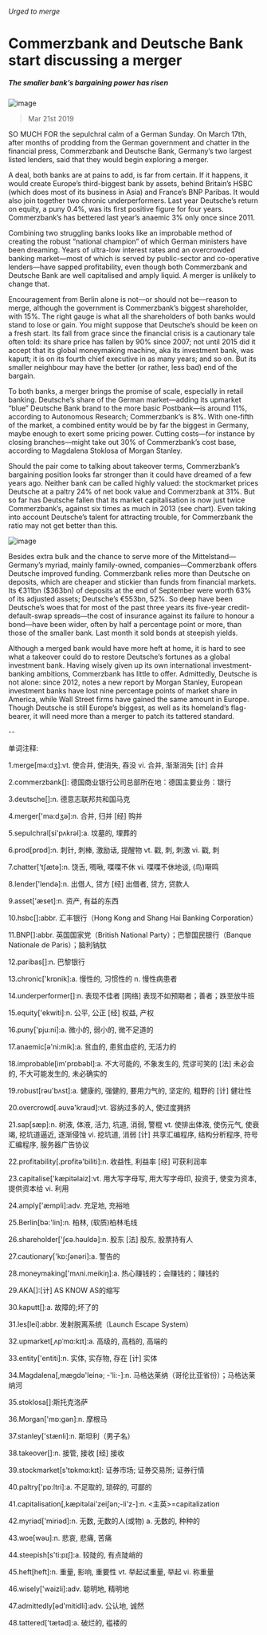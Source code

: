 ###### Urged to merge
# Commerzbank and Deutsche Bank start discussing a merger 
##### The smaller bank’s bargaining power has risen 
![image](images/20190323_FNP002_0.jpg) 
> Mar 21st 2019 
SO MUCH FOR the sepulchral calm of a German Sunday. On March 17th, after months of prodding from the German government and chatter in the financial press, Commerzbank and Deutsche Bank, Germany’s two largest listed lenders, said that they would begin exploring a merger. 
A deal, both banks are at pains to add, is far from certain. If it happens, it would create Europe’s third-biggest bank by assets, behind Britain’s HSBC (which does most of its business in Asia) and France’s BNP Paribas. It would also join together two chronic underperformers. Last year Deutsche’s return on equity, a puny 0.4%, was its first positive figure for four years. Commerzbank’s has bettered last year’s anaemic 3% only once since 2011. 
Combining two struggling banks looks like an improbable method of creating the robust “national champion” of which German ministers have been dreaming. Years of ultra-low interest rates and an overcrowded banking market—most of which is served by public-sector and co-operative lenders—have sapped profitability, even though both Commerzbank and Deutsche Bank are well capitalised and amply liquid. A merger is unlikely to change that. 
Encouragement from Berlin alone is not—or should not be—reason to merge, although the government is Commerzbank’s biggest shareholder, with 15%. The right gauge is what all the shareholders of both banks would stand to lose or gain. You might suppose that Deutsche’s should be keen on a fresh start. Its fall from grace since the financial crisis is a cautionary tale often told: its share price has fallen by 90% since 2007; not until 2015 did it accept that its global moneymaking machine, aka its investment bank, was kaputt; it is on its fourth chief executive in as many years; and so on. But its smaller neighbour may have the better (or rather, less bad) end of the bargain. 
To both banks, a merger brings the promise of scale, especially in retail banking. Deutsche’s share of the German market—adding its upmarket “blue” Deutsche Bank brand to the more basic Postbank—is around 11%, according to Autonomous Research; Commerzbank’s is 8%. With one-fifth of the market, a combined entity would be by far the biggest in Germany, maybe enough to exert some pricing power. Cutting costs—for instance by closing branches—might take out 30% of Commerzbank’s cost base, according to Magdalena Stoklosa of Morgan Stanley. 
Should the pair come to talking about takeover terms, Commerzbank’s bargaining position looks far stronger than it could have dreamed of a few years ago. Neither bank can be called highly valued: the stockmarket prices Deutsche at a paltry 24% of net book value and Commerzbank at 31%. But so far has Deutsche fallen that its market capitalisation is now just twice Commerzbank’s, against six times as much in 2013 (see chart). Even taking into account Deutsche’s talent for attracting trouble, for Commerzbank the ratio may not get better than this. 
![image](images/20190323_FNC579.png) 
Besides extra bulk and the chance to serve more of the Mittelstand—Germany’s myriad, mainly family-owned, companies—Commerzbank offers Deutsche improved funding. Commerzbank relies more than Deutsche on deposits, which are cheaper and stickier than funds from financial markets. Its €311bn ($363bn) of deposits at the end of September were worth 63% of its adjusted assets; Deutsche’s €553bn, 52%. So deep have been Deutsche’s woes that for most of the past three years its five-year credit-default-swap spreads—the cost of insurance against its failure to honour a bond—have been wider, often by half a percentage point or more, than those of the smaller bank. Last month it sold bonds at steepish yields. 
Although a merged bank would have more heft at home, it is hard to see what a takeover could do to restore Deutsche’s fortunes as a global investment bank. Having wisely given up its own international investment-banking ambitions, Commerzbank has little to offer. Admittedly, Deutsche is not alone: since 2012, notes a new report by Morgan Stanley, European investment banks have lost nine percentage points of market share in America, while Wall Street firms have gained the same amount in Europe. Though Deutsche is still Europe’s biggest, as well as its homeland’s flag-bearer, it will need more than a merger to patch its tattered standard. 
-- 
 单词注释:
1.merge[mә:dʒ]:vt. 使合并, 使消失, 吞没 vi. 合并, 渐渐消失 [计] 合并 
2.commerzbank[]: 德国商业银行公司总部所在地：德国主要业务：银行 
3.deutsche[]:n. 德意志联邦共和国马克 
4.merger['mә:dʒә]:n. 合并, 归并 [经] 购并 
5.sepulchral[si'pʌkrәl]:a. 坟墓的, 埋葬的 
6.prod[prɒd]:n. 刺针, 刺棒, 激励话, 提醒物 vt. 戳, 刺, 刺激 vi. 戳, 刺 
7.chatter['tʃætә]:n. 饶舌, 啁啾, 喋喋不休 vi. 喋喋不休地谈, (鸟)啭鸣 
8.lender['lendә]:n. 出借人, 贷方 [经] 出借者, 贷方, 贷款人 
9.asset['æset]:n. 资产, 有益的东西 
10.hsbc[]:abbr. 汇丰银行（Hong Kong and Shang Hai Banking Corporation） 
11.BNP[]:abbr. 英国国家党（British National Party）；巴黎国民银行（Banque Nationale de Paris）；脑利钠肽 
12.paribas[]:n. 巴黎银行 
13.chronic['krɒnik]:a. 慢性的, 习惯性的 n. 慢性病患者 
14.underperformer[]:n. 表现不佳者 [网络] 表现不如预期者；善者；跌至放牛班 
15.equity['ekwiti]:n. 公平, 公正 [经] 权益, 产权 
16.puny['pju:ni]:a. 微小的, 弱小的, 微不足道的 
17.anaemic[ә'ni:mik]:a. 贫血的, 患贫血症的, 无活力的 
18.improbable[im'prɒbәbl]:a. 不大可能的, 不象发生的, 荒谬可笑的 [法] 未必会的, 不大可能发生的, 未必确实的 
19.robust[rәu'bʌst]:a. 健康的, 强健的, 要用力气的, 坚定的, 粗野的 [计] 健壮性 
20.overcrowd[.әuvә'kraud]:vt. 容纳过多的人, 使过度拥挤 
21.sap[sæp]:n. 树液, 体液, 活力, 坑道, 消弱, 警棍 vt. 使排出体液, 使伤元气, 使衰竭, 挖坑道逼近, 逐渐侵蚀 vi. 挖坑道, 消弱 [计] 共享汇编程序, 结构分析程序, 符号汇编程序, 服务器广告协议 
22.profitability[.prɒfitә'biliti]:n. 收益性, 利益率 [经] 可获利润率 
23.capitalise['kæpitәlaiz]:vt. 用大写字母写, 用大写字母印, 投资于, 使变为资本, 提供资本给 vi. 利用 
24.amply['æmpli]:adv. 充足地, 充裕地 
25.Berlin[bә:'lin]:n. 柏林, (软质)柏林毛线 
26.shareholder['ʃєә.hәuldә]:n. 股东 [法] 股东, 股票持有人 
27.cautionary['kɒ:ʃәnәri]:a. 警告的 
28.moneymaking['mʌni.meikiŋ]:a. 热心赚钱的；会赚钱的；赚钱的 
29.AKA[]:[计] AS KNOW AS的缩写 
30.kaputt[]:a. 故障的;坏了的 
31.les[lei]:abbr. 发射脱离系统（Launch Escape System） 
32.upmarket[ˌʌpˈmɑ:kɪt]:a. 高级的, 高档的, 高端的 
33.entity['entiti]:n. 实体, 实存物, 存在 [计] 实体 
34.Magdalena[,mæɡdə'leinə; -'li:-]:n. 马格达莱纳（哥伦比亚省份）；马格达莱纳河 
35.stoklosa[]:斯托克洛萨 
36.Morgan['mɒ:gәn]:n. 摩根马 
37.stanley['stænli]:n. 斯坦利（男子名） 
38.takeover[]:n. 接管, 接收 [经] 接收 
39.stockmarket[s'tɒkmɑ:kɪt]: 证券市场; 证券交易所; 证券行情 
40.paltry['pɒ:ltri]:a. 不足取的, 琐碎的, 可鄙的 
41.capitalisation[,kæpitәlai'zeiʃən;-li'z-]:n. <主英>=capitalization 
42.myriad['miriәd]:n. 无数, 无数的人(或物) a. 无数的, 种种的 
43.woe[wәu]:n. 悲哀, 悲痛, 苦痛 
44.steepish[s'ti:pɪʃ]:a. 较陡的, 有点陡峭的 
45.heft[heft]:n. 重量, 影响, 重要性 vt. 举起试重量, 举起 vi. 称重量 
46.wisely['waizli]:adv. 聪明地, 精明地 
47.admittedly[әd'mitidli]:adv. 公认地, 诚然 
48.tattered['tætәd]:a. 破烂的, 褴褛的 
